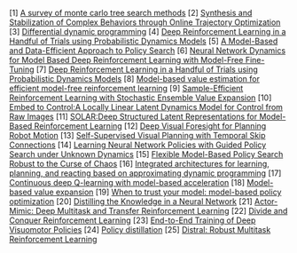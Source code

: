 [1] [A survey of monte carlo tree search methods](http://repository.essex.ac.uk/4117/1/MCTS-Survey.pdf)
[2] [Synthesis and Stabilization of Complex Behaviors through Online Trajectory Optimization](https://www.researchgate.net/profile/Yuval-Tassa/publication/261353847_Synthesis_and_stabilization_of_complex_behaviors_through_online_trajectory_optimization/links/55bf570608aed621de127688/Synthesis-and-stabilization-of-complex-behaviors-through-online-trajectory-optimization.pdf)
[3] [Differential dynamic programming](https://www.sciencedirect.com/science/article/pii/B9780120127108500108)
[4] [Deep Reinforcement Learning in a Handful of Trials using Probabilistic Dynamics Models](https://proceedings.neurips.cc/paper/2018/file/3de568f8597b94bda53149c7d7f5958c-Paper.pdf)
[5] [A Model-Based and Data-Efficient Approach to Policy Search](https://citeseerx.ist.psu.edu/viewdoc/download?doi=10.1.1.303.7735&rep=rep1&type=pdf)
[6] [Neural Network Dynamics for Model Based Deep Reinforcement Learning with Model-Free Fine-Tuning](https://arxiv.org/pdf/1708.02596)
[7] [Deep Reinforcement Learning in a Handful of Trials using Probabilistic Dynamics Models](https://proceedings.neurips.cc/paper/2018/file/3de568f8597b94bda53149c7d7f5958c-Paper.pdf)
[8] [Model-based value estimation for efficient model-free reinforcement learning](https://arxiv.org/pdf/1803.00101)
[9] [Sample-Efficient Reinforcement Learning with Stochastic Ensemble Value Expansion](https://proceedings.neurips.cc/paper/2018/file/f02208a057804ee16ac72ff4d3cec53b-Paper.pdf)
[10] [Embed to Control:A Locally Linear Latent Dynamics Model for Control from Raw Images](https://proceedings.neurips.cc/paper/2015/file/a1afc58c6ca9540d057299ec3016d726-Paper.pdf)
[11] [SOLAR:Deep Structured Latent Representations for Model-Based Reinforcement Learning](http://proceedings.mlr.press/v97/zhang19m/zhang19m.pdf)
[12] [Deep Visual Foresight for Planning Robot Motion](https://arxiv.org/pdf/1610.00696.pdf%20http://arxiv.org/abs/1610.00696)
[13] [Self-Supervised Visual Planning with Temporal Skip Connections](https://proceedings.mlr.press/v78/frederik%20ebert17a/frederik%20ebert17a.pdf)
[14] [Learning Neural Network Policies with Guided Policy Search under Unknown Dynamics](https://proceedings.neurips.cc/paper/2014/file/6766aa2750c19aad2fa1b32f36ed4aee-Paper.pdf)
[15] [Flexible Model-Based Policy Search Robust to the Curse of Chaos](http://proceedings.mlr.press/v80/parmas18a/parmas18a.pdf)
[16] [Integrated architectures for learning, planning, and reacting based on approximating dynamic programming](https://citeseerx.ist.psu.edu/viewdoc/download?doi=10.1.1.51.7362&rep=rep1&type=pdf)
[17] [Continuous deep Q-learning with model-based acceleration](http://proceedings.mlr.press/v48/gu16.pdf)
[18] [Model-based value expansion](https://arxiv.org/pdf/1803.00101)
[19] [When to trust your model: model-based policy optimization](https://proceedings.neurips.cc/paper/2019/file/5faf461eff3099671ad63c6f3f094f7f-Paper.pdf)
[20] [Distilling the Knowledge in a Neural Network](https://openaccess.thecvf.com/content/WACV2022/supplemental/Jeong_BiHPF_Bilateral_High-Pass_WACV_2022_supplemental.zip)
[21] [Actor-Mimic: Deep Multitask and Transfer Reinforcement Learning](https://arxiv.org/pdf/1511.06342.pdf%20http://arxiv.org/abs/1511.06342)
[22] [Divide and Conquer Reinforcement Learning](https://arxiv.org/pdf/1711.09874)
[23] [End-to-End Training of Deep Visuomotor Policies](https://www.jmlr.org/papers/volume17/15-522/15-522.pdf)
[24] [Policy distillation](https://arxiv.org/pdf/1511.06295.pdf?fbclid=IwAR2P9PcMDwVPLYL_quZlaJIiz5nqhpjIfFWOQbQfFdlVU5Y4Q3WHF1_gWgw)
[25] [Distral: Robust Multitask Reinforcement Learning](https://proceedings.neurips.cc/paper/2017/file/0abdc563a06105aee3c6136871c9f4d1-Paper.pdf)
